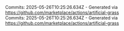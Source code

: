 Commits: 2025-05-26T10:25:26.634Z - Generated via https://github.com/marketplace/actions/artificial-grass
<br>
Commits: 2025-05-26T10:25:26.634Z - Generated via https://github.com/marketplace/actions/artificial-grass
<br>
